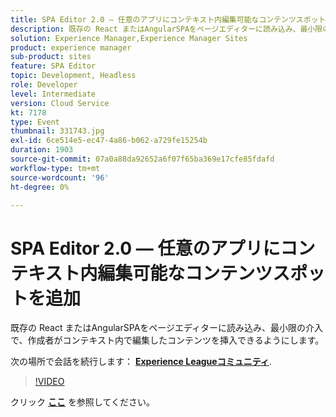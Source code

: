 ```yaml
---
title: SPA Editor 2.0 — 任意のアプリにコンテキスト内編集可能なコンテンツスポットを追加
description: 既存の React またはAngularSPAをページエディターに読み込み、最小限の介入で、作成者がコンテキスト内で編集したコンテンツを挿入できるようにします。 このセッションは、Adobe Developers Live Content イベントの一部として配信されました。
solution: Experience Manager,Experience Manager Sites
product: experience manager
sub-product: sites
feature: SPA Editor
topic: Development, Headless
role: Developer
level: Intermediate
version: Cloud Service
kt: 7178
type: Event
thumbnail: 331743.jpg
exl-id: 6ce514e5-ec47-4a86-b062-a729fe15254b
duration: 1903
source-git-commit: 07a0a88da92652a6f07f65ba369e17cfe85fdafd
workflow-type: tm+mt
source-wordcount: '96'
ht-degree: 0%

---
```


# SPA Editor 2.0 — 任意のアプリにコンテキスト内編集可能なコンテンツスポットを追加

既存の React またはAngularSPAをページエディターに読み込み、最小限の介入で、作成者がコンテキスト内で編集したコンテンツを挿入できるようにします。

次の場所で会話を続行します： **[Experience Leagueコミュニティ](https://adobe.ly/36Yd3v6)**.

>[!VIDEO](https://video.tv.adobe.com/v/331743/?quality=12&learn=on&hidetitle=true)

クリック **[ここ](/help/adobe-developers-live/assets/spa-editor-2-0.pdf)** を参照してください。
